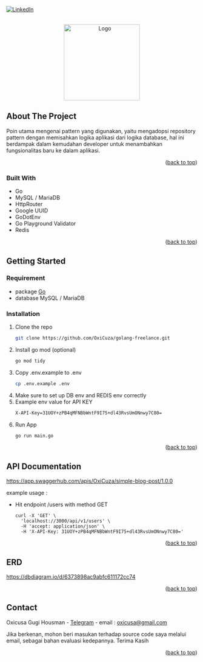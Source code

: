 <!-- PROJECT SHIELDS -->
[![LinkedIn][linkedin-shield]][linkedin-url]


<!-- PROJECT LOGO -->
<br />
<div align="center" id="readme-top">
  <a href="https://go.dev/">
    <img src="https://go.dev/blog/go-brand/Go-Logo/PNG/Go-Logo_LightBlue.png" alt="Logo" width="200" height="200">
  </a>
</div>



<!-- ABOUT THE PROJECT -->
## About The Project

Poin utama mengenai pattern yang digunakan, yaitu mengadopsi repository pattern
dengan memisahkan logika aplikasi dari logika database, hal ini berdampak dalam
kemudahan developer untuk menambahkan fungsionalitas baru ke dalam aplikasi.

<p align="right">(<a href="#readme-top">back to top</a>)</p>



### Built With

* Go
* MySQL / MariaDB
* HttpRouter
* Google UUID
* GoDotEnv
* Go Playground Validator
* Redis

<p align="right">(<a href="#readme-top">back to top</a>)</p>



<!-- GETTING STARTED -->
## Getting Started

### Requirement

* package [Go](https://go.dev/learn/)
* database MySQL / MariaDB

### Installation

1. Clone the repo
   ```sh
   git clone https://github.com/OxiCuza/golang-freelance.git
   ```
2. Install go mod (optional)
   ```sh
   go mod tidy
   ```
3. Copy .env.example to .env
   ```sh
   cp .env.example .env
   ```
4. Make sure to set up DB env and REDIS env correctly
5. Example env value for API KEY
   ```sh
   X-API-Key=31UOY+zPB4qMFNBbWntF9I75+dl43RvsUmONnwy7C80=
   ```
6. Run App
   ```sh
   go run main.go
   ```

<p align="right">(<a href="#readme-top">back to top</a>)</p>



<!-- API Documentation -->
## API Documentation

https://app.swaggerhub.com/apis/OxiCuza/simple-blog-post/1.0.0

example usage :
* Hit endpoint /users with method GET
   ```shell
   curl -X 'GET' \
     'localhost://3000/api/v1/users' \
     -H 'accept: application/json' \
     -H 'X-API-Key: 31UOY+zPB4qMFNBbWntF9I75+dl43RvsUmONnwy7C80='
   ```

<p align="right">(<a href="#readme-top">back to top</a>)</p>


<!-- API Documentation -->
## ERD
https://dbdiagram.io/d/6373898ac9abfc611172cc74

<p align="right">(<a href="#readme-top">back to top</a>)</p>


<!-- CONTACT -->
## Contact

Oxicusa Gugi Housman - [Telegram](https://t.me/OxiCuza) - email : oxicusa@gmail.com

<p>
    Jika berkenan, mohon beri masukan terhadap source code saya melalui email, sebagai bahan evaluasi kedepannya. Terima Kasih
</p>

<p align="right">(<a href="#readme-top">back to top</a>)</p>



<!-- MARKDOWN LINKS & IMAGES -->
[linkedin-shield]: https://img.shields.io/badge/-LinkedIn-black.svg?style=for-the-badge&logo=linkedin&colorB=555
[linkedin-url]: https://www.linkedin.com/in/oxicusa/